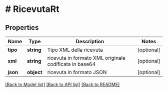 # # RicevutaRt

## Properties

Name | Type | Description | Notes
------------ | ------------- | ------------- | -------------
**tipo** | **string** | Tipo XML della ricevuta | [optional]
**xml** | **string** | ricevuta in formato XML originale codificata in base64 | [optional]
**json** | **object** | ricevuta in formato JSON | [optional]

[[Back to Model list]](../../README.md#models) [[Back to API list]](../../README.md#endpoints) [[Back to README]](../../README.md)
